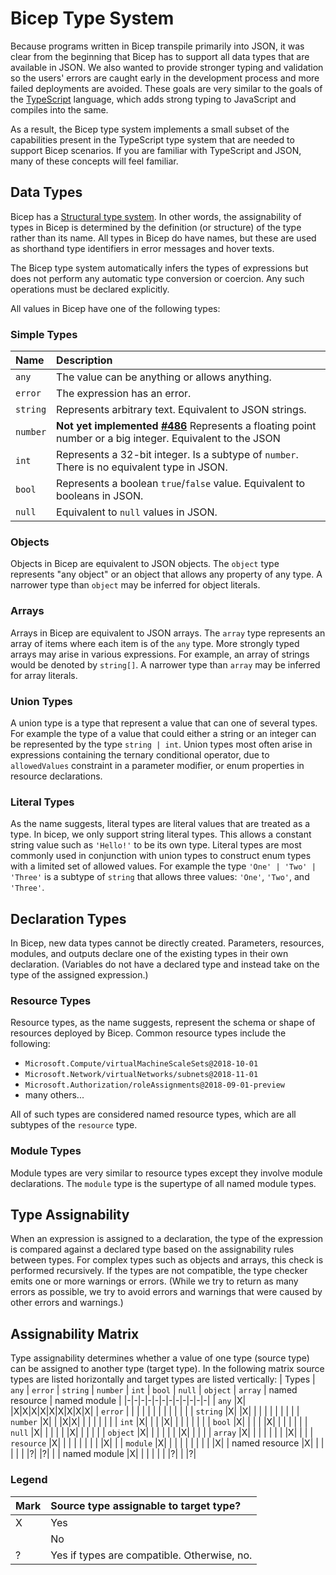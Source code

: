 
# Bicep Type System
Because programs written in Bicep transpile primarily into JSON, it was clear from the beginning that Bicep has to support all data types that are available in JSON. We also wanted to provide stronger typing and validation so the users' errors are caught early in the development process and more failed deployments are avoided. These goals are very similar to the goals of the [TypeScript](https://www.typescriptlang.org/) language, which adds strong typing to JavaScript and compiles into the same.

As a result, the Bicep type system implements a small subset of the capabilities present in the TypeScript type system that are needed to support Bicep scenarios. If you are familiar with TypeScript and JSON, many of these concepts will feel familiar.

## Data Types
Bicep has a [Structural type system](https://en.wikipedia.org/wiki/Structural_type_system). In other words, the assignability of types in Bicep is determined by the definition (or structure) of the type rather than its name. All types in Bicep do have names, but these are used as shorthand type identifiers in error messages and hover texts.

The Bicep type system automatically infers the types of expressions but does not perform any automatic type conversion or coercion. Any such operations must be declared explicitly.

All values in Bicep have one of the following types:

### Simple Types
| Name | Description |
|:-|:-|
| `any` | The value can be anything or allows anything. |
| `error` | The expression has an error. |
| `string` | Represents arbitrary text. Equivalent to JSON strings. |
| `number` | **Not yet implemented [#486](https://github.com/Azure/bicep/issues/486)** Represents a floating point number or a big integer. Equivalent to the JSON 
| `int` | Represents a 32-bit integer. Is a subtype of `number`. There is no equivalent type in JSON. |
| `bool` | Represents a boolean `true`/`false` value. Equivalent to booleans in JSON. |
| `null` | Equivalent to `null` values in JSON. |

### Objects
Objects in Bicep are equivalent to JSON objects. The `object` type represents "any object" or an object that allows any property of any type. A narrower type than `object` may be inferred for object literals.

### Arrays
Arrays in Bicep are equivalent to JSON arrays. The `array` type represents an array of items where each item is of the `any` type. More strongly typed arrays may arise in various expressions. For example, an array of strings would be denoted by `string[]`. A narrower type than `array` may be inferred for array literals.

### Union Types
A union type is a type that represent a value that can one of several types. For example the type of a value that could either a string or an integer can be represented by the type `string | int`. Union types most often arise in expressions containing the ternary conditional operator, due to `allowedValues` constraint in a parameter modifier, or enum properties in resource declarations.

### Literal Types
As the name suggests, literal types are literal values that are treated as a type. In bicep, we only support string literal types. This allows a constant string value such as `'Hello!'` to be its own type. Literal types are most commonly used in conjunction with union types to construct enum types with a limited set of allowed values. For example the type `'One' | 'Two' | 'Three'` is a subtype of `string` that allows three values: `'One'`, `'Two'`, and `'Three'`.

## Declaration Types
In Bicep, new data types cannot be directly created. Parameters, resources, modules, and outputs declare one of the existing types in their own declaration. (Variables do not have a declared type and instead take on the type of the assigned expression.) 

### Resource Types
Resource types, as the name suggests, represent the schema or shape of resources deployed by Bicep. Common resource types include the following:
- `Microsoft.Compute/virtualMachineScaleSets@2018-10-01`
- `Microsoft.Network/virtualNetworks/subnets@2018-11-01`
- `Microsoft.Authorization/roleAssignments@2018-09-01-preview`
- many others...

All of such types are considered named resource types, which are all subtypes of the `resource` type.

### Module Types
Module types are very similar to resource types except they involve module declarations. The `module` type is the supertype of all named module types.

## Type Assignability
When an expression is assigned to a declaration, the type of the expression is compared against a declared type based on the assignability rules between types. For complex types such as objects and arrays, this check is performed recursively. If the types are not compatible, the type checker emits one or more warnings or errors. (While we try to return as many errors as possible, we try to avoid errors and warnings that were caused by other errors and warnings.)

## Assignability Matrix
Type assignability determines whether a value of one type (source type) can be assigned to another type (target type). In the following matrix source types are listed horizontally and target types are listed vertically:
| Types | `any` | `error` | `string` | `number` | `int` | `bool` | `null` | `object` | `array` | named resource | named module |
|-|-|-|-|-|-|-|-|-|-|-|-|
| `any`          |X| |X|X|X|X|X|X|X|X|X|
| `error`        | | | | | | | | | | | |
| `string`       |X| |X| | | | | | | | |
| `number`       |X| | |X|X| | | | | | |
| `int`          |X| | | |X| | | | | | |
| `bool`         |X| | | | |X| | | | | |
| `null`         |X| | | | | |X| | | | |
| `object`       |X| | | | | | |X| | | |
| `array`        |X| | | | | | | |X| | |
| `resource`     |X| | | | | | | | |X| |
| `module`       |X| | | | | | | | | |X|
| named resource |X| | | | | | |?| |?| |
| named module   |X| | | | | | |?| | |?|

### Legend
| Mark | Source type assignable to target type? |
|:-|:-|
| X | Yes |
|   | No |
| ? | Yes if types are compatible. Otherwise, no. |